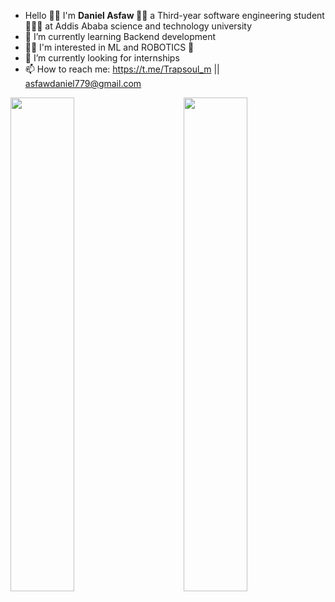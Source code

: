
-  Hello 👋🏿 I'm <strong> Daniel Asfaw </strong> 👨🏿 a Third-year software engineering student 👨🏿‍💻 at Addis Ababa science and technology university </br>
- 🌱 I’m currently learning Backend development </br>
- 🤌🏿 I'm interested in ML and ROBOTICS 🤖
- 🤔 I’m currently looking for internships </br>
- 📫 How to reach me: https://t.me/Trapsoul_m || asfawdaniel779@gmail.com </br>

<img align="left" width="45%" src="https://github-readme-stats.vercel.app/api?username=ETdan&show_icons=true&theme=radical">
<img align="right" width="45%" src="https://github-readme-stats.vercel.app/api/top-langs/?username=anuraghazra&layout=compact">
